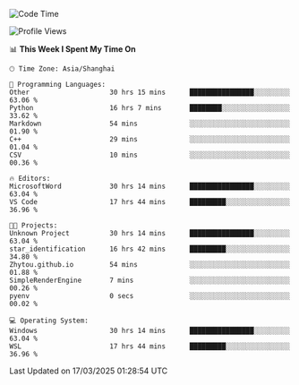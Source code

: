 <!--START_SECTION:waka-->
![Code Time](http://img.shields.io/badge/Code%20Time-2%2C417%20hrs%2031%20mins-blue)

![Profile Views](http://img.shields.io/badge/Profile%20Views-1-blue)

📊 **This Week I Spent My Time On** 

```text
🕑︎ Time Zone: Asia/Shanghai

💬 Programming Languages: 
Other                    30 hrs 15 mins      ████████████████░░░░░░░░░   63.06 % 
Python                   16 hrs 7 mins       ████████░░░░░░░░░░░░░░░░░   33.62 % 
Markdown                 54 mins             ░░░░░░░░░░░░░░░░░░░░░░░░░   01.90 % 
C++                      29 mins             ░░░░░░░░░░░░░░░░░░░░░░░░░   01.04 % 
CSV                      10 mins             ░░░░░░░░░░░░░░░░░░░░░░░░░   00.36 % 

🔥 Editors: 
MicrosoftWord            30 hrs 14 mins      ████████████████░░░░░░░░░   63.04 % 
VS Code                  17 hrs 44 mins      █████████░░░░░░░░░░░░░░░░   36.96 % 

🐱‍💻 Projects: 
Unknown Project          30 hrs 14 mins      ████████████████░░░░░░░░░   63.04 % 
star_identification      16 hrs 42 mins      █████████░░░░░░░░░░░░░░░░   34.80 % 
Zhytou.github.io         54 mins             ░░░░░░░░░░░░░░░░░░░░░░░░░   01.88 % 
SimpleRenderEngine       7 mins              ░░░░░░░░░░░░░░░░░░░░░░░░░   00.26 % 
pyenv                    0 secs              ░░░░░░░░░░░░░░░░░░░░░░░░░   00.02 % 

💻 Operating System: 
Windows                  30 hrs 14 mins      ████████████████░░░░░░░░░   63.04 % 
WSL                      17 hrs 44 mins      █████████░░░░░░░░░░░░░░░░   36.96 % 
```


 Last Updated on 17/03/2025 01:28:54 UTC
<!--END_SECTION:waka-->